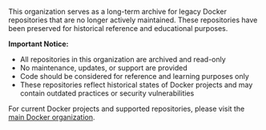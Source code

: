 This organization serves as a long-term archive for legacy Docker repositories that are no longer actively maintained. These repositories have been preserved for historical reference and educational purposes.

**Important Notice:**

- All repositories in this organization are archived and read-only
- No maintenance, updates, or support are provided
- Code should be considered for reference and learning purposes only
- These repositories reflect historical states of Docker projects and may contain outdated practices or security vulnerabilities

For current Docker projects and supported repositories, please visit the [main Docker organization](https://github.com/docker).
